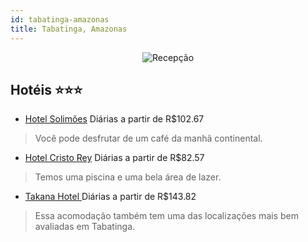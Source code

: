 ```yaml
---
id: tabatinga-amazonas
title: Tabatinga, Amazonas
---
```


<center><img src="https://static.hotelurbano.com/reservas/prod0/14/14771/5c59902a87362_hotel-solimoes.jpg" alt="Recepção" /></center>


## Hotéis ⭐️⭐️⭐️

-    [Hotel Solimões](https://www.hurb.com/aud/https://www.hurb.com/hoteis/tabatinga/hotel-solimoes-14771?cmp=18055) Diárias a partir de R$102.67
   > Você pode desfrutar de um café da manhã continental.
-    [Hotel Cristo Rey](https://www.hurb.com/aud/https://www.hurb.com/hoteis/tabatinga/hotel-cristo-rey-16746?cmp=18055) Diárias a partir de R$82.57
   > Temos uma piscina e uma bela área de lazer.
-    [Takana Hotel ](https://www.hurb.com/aud/https://www.hurb.com/hoteis/tabatinga/takana-hotel-10852?cmp=18055) Diárias a partir de R$143.82
   > Essa acomodação também tem uma das localizações mais bem avaliadas em Tabatinga.
